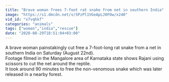```yaml
---
title: "Brave woman frees 7-foot rat snake from net in southern India"
image: "https://s1.dmcdn.net/v/SPzPl1VGeApLJ0FOw/x240"
vid_id: "x7vqhkf"
categories: "animals"
tags: ["woman","india","rescue"]
date: "2020-08-29T18:51:04+03:00"
---
```

A brave woman painstakingly cut free a 7-foot-long rat snake from a net in southern India on Saturday (August 22nd).  <br>Footage filmed in the Mangalore area of Karnataka state shows Rajani using scissors to cut the net around the reptile.  <br>It took around 90 minutes to free the non-venomous snake which was later released in a nearby forest.
